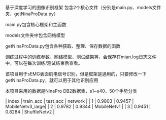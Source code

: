 
基于深度学习的图像识别框架
包含2个核心文件（分别是main.py、models文件夹、getNinaProData.py）

main.py包含核心框架和主函数

models文件夹中包含网络模型           
      
getNinaProData.py包含各种获取、整理、保存数据的函数         
        
训练过程中的训练参数，网络模型、测试结果等，会保存在mian.log日志文件中，可以在每次训练/测试结束后查看。

该项目用于sEMG表面肌电信号识别，但是框架是通用的，只要修改一下getNinaProData.py，就可以用于其他识别应用

本项目采用的数据是NinaPro DB2数据集，s1~s40，50个手势分类



| index | train_acc | test_acc | network |
| 1      |  0.9803     |  0.9457    |  MobileNetv3_large|
| 2      |  0.9782     |  0.9344    |  MobileNetv1 |
| 3      |  0.9451     |  0.8284    |  ShuffleNetv2  |
   
